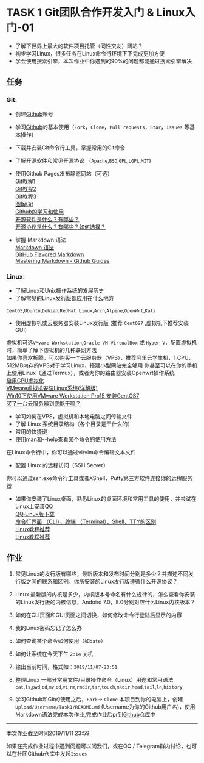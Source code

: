 # TASK 1  Git团队合作开发入门 & Linux入门-01

- 了解下世界上最大的软件项目托管（同性交友）网站？
- 初步学习Linux，很多任务在Linux命令行环境下下完成更加方便
- 学会使用搜索引擎，本次作业中你遇到的90%的问题都能通过搜索引擎解决

## 任务

### Git:
- 创建[Github](https://github.com)账号
- 学习[Github](https://github.com)的基本使用（`Fork`，`Clone`，`Pull requests`，`Star`，`Issues` 等基本操作）
- 下载并安装Git命令行工具，掌握常用的Git命令
- 了解开源软件和常见开源协议 （`Apache`,`BSD`,`GPL`,`LGPL`,`MIT`)
- 使用Github Pages发布静态网站（可选）  
[Git教程1](https://www.liaoxuefeng.com/wiki/896043488029600)   
[Git教程2](https://www.runoob.com/git/git-tutorial.html)    
[Git教程3](https://git-scm.com/book/zh/)   
[图解Git](http://marklodato.github.io/visual-git-guide/index-zh-cn.html)  
[Github的学习和使用](https://www.e-learn.cn/content/qita/974817)  
[开源软件是什么？有哪些？](http://c.biancheng.net/view/2943.html)  
[开源协议是什么？有哪些？如何选择？](http://c.biancheng.net/view/2947.html)  

- 掌握 Markdown 语法  
[Markdown 语法](https://www.runoob.com/markdown/md-tutorial.html)  
[GitHub Flavored Markdown](https://www.jianshu.com/p/40ba812dd973)  
[Mastering Markdown - Github Guides](https://guides.github.com/features/mastering-markdown)  
### Linux:

- 了解Linux和Unix操作系统的发展历史
- 了解常见的Linux发行版都应用在什么地方

`CentOS`,`Ubuntu`,`Debian`,`RedHat Linux`,`Arch`,`Alpine`,`OpenWrt`,`Kali`

- 使用虚拟机或云服务器安装Linux发行版 (推荐 `CentOS7` ,虚拟机下推荐安装GUI)  

虚拟机可选`VMvare Workstation`,`Oracle VM VirtualBox` 或 `Hyper-V`，配置虚拟机时，简单了解下虚拟机的几种联网方法  
如果你喜欢折腾，可以购买一个云服务器（VPS），推荐阿里云学生机，1 CPU，512MB内存的VPS对于学习Linux，搭建小型网站完全够用
你甚至可以在你的手机上使用Linux（通过Termux），或者为你的路由器安装Openwrt操作系统  
[启用CPU虚拟化](https://www.jianshu.com/p/3faa72872130)  
[VMware虚拟机安装Linux系统(详解版)](http://c.biancheng.net/view/714.html)  
[Win10下使用VMware Workstation Pro15 安装CentOS7](https://chacode.cn/smile/linux/213)  
[买了一台云服务器到底能干嘛？](https://www.zhihu.com/question/27205559)  

- 学习如何在VPS，虚拟机和本地电脑之间传输文件
- 了解 Linux 系统目录结构（各个目录是干什么的）
- 常用的快捷键
- 使用man和--help查看某个命令的使用方法


在Linux命令行中，你可以通过vi/vim命令编辑文本文件

- 配置 Linux 的远程访问（SSH Server）

你可以通过ssh.exe命令行工具或者XShell，Putty第三方软件连接你的远程服务器

- 如果你安装了Linux桌面，熟悉Linux的桌面环境和常用工具的使用，并尝试在Linux上安装QQ  
[QQ·Linux版下载](https://im.qq.com/linuxqq/index.html)  
[命令行界面 （CLI）、终端 （Terminal）、Shell、TTY的区别](https://www.cnblogs.com/sddai/p/9769086.html)  
[Linux教程推荐](http://c.biancheng.net/linux_tutorial/10/)  
[Linux教程推荐](https://www.runoob.com/linux/linux-tutorial.html)  

## 作业
1. 常见Linux的发行版有哪些，最新版本和发布时间分别是多少？并描述不同发行版之间的联系和区别。你所安装的Linux发行版遵循什么开源协议？
2. Linux 最新版的内核是多少，内核版本号命名有什么规律的，怎么查看你安装的Linux发行版的内核信息，Andoird 7.0，8.0分别对应什么Linux内核版本？
3. 如何在CLI页面和GUI页面之间切换，如何修改命令行登陆后显示的内容
4. 我的Linux密码忘记了怎么办
5. 如何查询某个命令如何使用（如`date`）
6. 如何让系统在今天下午 `2:14` 关机
7. 输出当前时间，格式如：`2019/11/07-23:51`
8. 整理Linux 一部分常用文件/目录操作命令（Linux）用途和常用语法
`cat`,`ls`,`pwd`,`cd`,`mv`,`cd`,`vi`,`rm`,`rmdir`,`tar`,`touch`,`mkdir`,`head`,`tail`,`ln`,`history`

9. 学习Github和Git的使用之后，`Fork`-> `Clone` 本项目到你的电脑上，创建 `Upload/Username/Task1/README.md` (Username为你的Github用户名)，使用Markdown语法完成本次作业,完成作业后pr到[Github](https://github.com/yyxkj2013/tanzhijian)仓库中

---

本次作业截至时间2019/11/11 23:59

如果在完成作业过程中遇到问题可以问我们，或在QQ / Telegram群内讨论，也可以在社团Github仓库中发起`Issues` 
